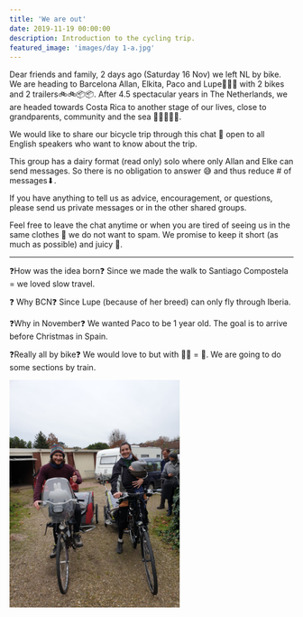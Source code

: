 ```yaml
---
title: 'We are out'
date: 2019-11-19 00:00:00
description: Introduction to the cycling trip.
featured_image: 'images/day 1-a.jpg'
---
```



Dear friends and family, 2 days ago (Saturday 16 Nov) we left NL by bike. We are heading to Barcelona Allan, Elkita, Paco and Lupe👫👶🐶 with 2 bikes and 2 trailers🚲🚲📦📦. After 4.5 spectacular years in The Netherlands, we are headed towards Costa Rica to another stage of our lives, close to grandparents, community and the sea 👬👭👬🚶🌊.

We would like to share our bicycle trip through this chat 💬 open to all English speakers who want to know about the trip.

This group has a dairy format (read only) solo where only Allan and Elke can send messages. So there is no obligation to answer 😅 and thus reduce # of messages⬇.

If you have anything to tell us as advice, encouragement, or questions, please send us private messages or in the other shared groups.

Feel free to leave the chat anytime or when you are tired of seeing us in the same clothes 😬 we do not want to spam. We promise to keep it short (as much as possible) and juicy 🍊.


---
❓How was the idea born❓ Since we made the walk to Santiago Compostela = we loved slow travel.

❓ Why BCN❓ Since Lupe (because of her breed) can only fly through Iberia.

❓Why in November❓ We wanted Paco to be 1 year old. The goal is to arrive before Christmas in Spain.

❓Really all by bike❓ We would love to but with 👶🐶 = 🐢. We are going to do some sections by train.

<img src="/images/day 1-a.jpg" width="60%" height="60%">


